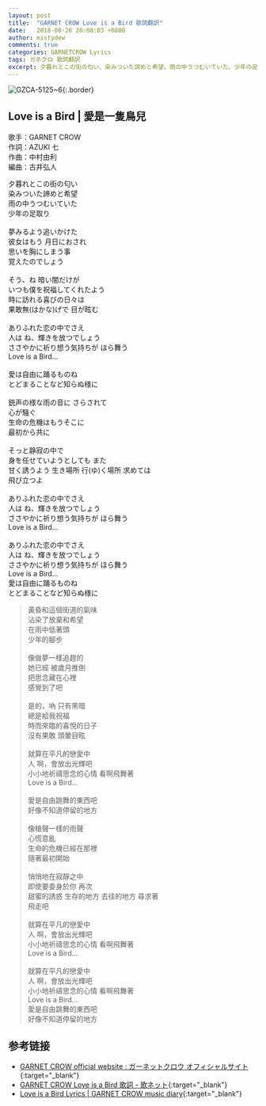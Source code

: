```yaml
---
layout: post
title:  "GARNET CROW Love is a Bird 歌詞翻訳"
date:   2018-08-26 20:08:03 +0800
author: mistydew
comments: true
categories: GARNETCROW Lyrics
tags: ガネクロ 歌詞翻訳
excerpt: 夕暮れとこの街の匂い、染みついた諦めと希望。雨の中うつむいていた、少年の足取り。
---
```

![GZCA-5125~6](/gc/assets/images/discography/album/GZCA-5125~6.jpg){:.border}

## Love is a Bird | 愛是一隻鳥兒

歌手：GARNET CROW<br>
作詞：AZUKI 七<br>
作曲：中村由利<br>
編曲：古井弘人

<div class="lyric-original">
<p>
夕暮れとこの街の匂い<br>
染みついた諦めと希望<br>
雨の中うつむいていた<br>
少年の足取り<br>
<br>
夢みるよう追いかけた<br>
彼女はもう 月日におされ<br>
思いを胸にしまう事<br>
覚えたのでしょう<br>
<br>
そう、ね 暗い闇だけが<br>
いつも僕を祝福してくれたよう<br>
時に訪れる喜びの日々は<br>
果敢無(はかな)げで 目が眩む<br>
<br>
ありふれた恋の中でさえ<br>
人は ね、輝きを放つでしょう<br>
ささやかに祈り想う気持ちが ほら舞う<br>
Love is a Bird...<br>
<br>
愛は自由に踊るものね<br>
とどまることなど知らぬ様に<br>
<br>
銃声の様な雨の音に さらされて<br>
心が騒ぐ<br>
生命の危機はもうそこに<br>
最初から共に<br>
<br>
そっと静寂の中で<br>
身を任せていようとしても また<br>
甘く誘うよう 生き場所 行(ゆ)く場所 求めては<br>
飛び立つよ<br>
<br>
ありふれた恋の中でさえ<br>
人は ね、輝きを放つでしょう<br>
ささやかに祈り想う気持ちが ほら舞う<br>
Love is a Bird...<br>
<br>
ありふれた恋の中でさえ<br>
人は ね、輝きを放つでしょう<br>
ささやかに祈り想う気持ちが ほら舞う<br>
Love is a Bird...<br>
愛は自由に踊るものね<br>
とどまることなど知らぬ様に
</p>
</div>

<div class="lyric-translation">
<blockquote>
黃昏和這個街道的氣味<br>
沾染了放棄和希望<br>
在雨中低著頭<br>
少年的腳步<br>
<br>
像做夢一樣追趕的<br>
她已經 被歲月推倒<br>
把思念藏在心裡<br>
感覺到了吧<br>
<br>
是的，吶 只有黑暗<br>
總是給我祝福<br>
時而來臨的喜悅的日子<br>
沒有果敢 頭暈目眩<br>
<br>
就算在平凡的戀愛中<br>
人 啊，會放出光輝吧<br>
小小地祈禱思念的心情 看啊飛舞著<br>
Love is a Bird...<br>
<br>
愛是自由跳舞的東西吧<br>
好像不知道停留的地方<br>
<br>
像槍聲一樣的雨聲 <br>
心慌意亂<br>
生命的危機已經在那裡<br>
隨著最初開始<br>
<br>
悄悄地在寂靜之中<br>
即使要委身於你 再次<br>
甜蜜的誘惑 生存的地方 去往的地方 尋求著<br>
飛走吧<br>
<br>
就算在平凡的戀愛中<br>
人 啊，會放出光輝吧<br>
小小地祈禱思念的心情 看啊飛舞著<br>
Love is a Bird...<br>
<br>
就算在平凡的戀愛中<br>
人 啊，會放出光輝吧<br>
小小地祈禱思念的心情 看啊飛舞著<br>
Love is a Bird...<br>
愛是自由跳舞的東西吧<br>
好像不知道停留的地方
</blockquote>
</div>

## 参考链接

* [GARNET CROW official website : ガーネットクロウ オフィシャルサイト](http://www.garnetcrow.com){:target="_blank"}
* [GARNET CROW Love is a Bird 歌詞 - 歌ネット](https://www.uta-net.com/song/63136){:target="_blank"}
* [Love is a Bird Lyrics \| GARNET CROW music diary](https://mistydew.github.io/gc/lyrics/original/Love%20is%20a%20Bird.html){:target="_blank"}
